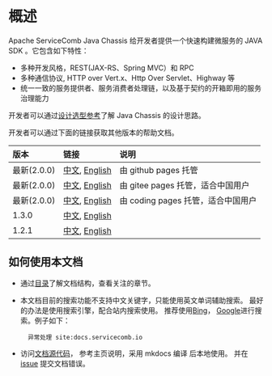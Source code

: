 # 概述
Apache ServiceComb Java Chassis 给开发者提供一个快速构建微服务的 JAVA SDK 。它包含如下特性：

* 多种开发风格，REST(JAX-RS、Spring MVC）和 RPC
* 多种通信协议, HTTP over Vert.x、Http Over Servlet、Highway 等
* 统一一致的服务提供者、服务消费者处理链，以及基于契约的开箱即用的服务治理能力

开发者可以通过[设计选型参考](start/design.md)了解 Java Chassis 的设计思路。

开发者可以通过下面的链接获取其他版本的帮助文档。

| 版本| 链接 | 说明 |
| :--- | :--- | :--- |
| 最新(2.0.0) | [中文](https://docs.servicecomb.io/java-chassis/zh_CN/), [English](https://docs.servicecomb.io/java-chassis/en_US/)| 由 github pages 托管 |
| 最新(2.0.0) | [中文](http://liubao68.gitee.io/servicecomb-java-chassis-doc/java-chassis/zh_CN/), [English](http://liubao68.gitee.io/servicecomb-java-chassis-doc/java-chassis/en_US/)| 由 gitee pages 托管，适合中国用户|
| 最新(2.0.0) | [中文](http://1v96us.coding-pages.com/docs/java-chassis/zh_CN/), [English](http://1v96us.coding-pages.com/docs/java-chassis/en_US/)| 由 coding pages 托管，适合中国用户|
| 1.3.0 | [中文](https://docs.servicecomb.io/java-chassis/1.x/zh_CN/), [English](https://docs.servicecomb.io/java-chassis/1.x/en_US/)| |
| 1.2.1 | [中文](https://docs.servicecomb.io/java-chassis/1.x/zh_CN/), [English](https://docs.servicecomb.io/java-chassis/1.x/en_US/)| |

## 如何使用本文档

* 通过[目录](toc.md)了解文档结构，查看关注的章节。
* 本文档目前的搜索功能不支持中文关键字，只能使用英文单词辅助搜索。 最好的办法是使用搜索引擎，配合站内搜索使用。
  推荐使用[Bing](https://cn.bing.com/)， [Google](http://google.com.hk/)进行搜索。例子如下：
        
        异常处理 site:docs.servicecomb.io
* 访问[文档源代码](https://github.com/apache/servicecomb-docs/tree/master/java-chassis-reference)， 参考主页说明，采用 mkdocs 编译
  后本地使用。 并在[issue](https://github.com/apache/servicecomb-docs/issues) 提交文档错误。 

